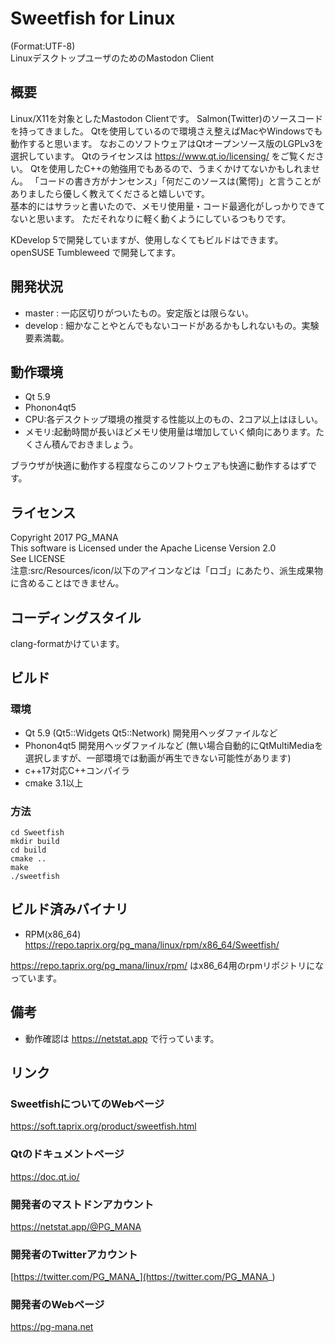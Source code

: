 # Sweetfish for Linux
(Format:UTF-8)  
LinuxデスクトップユーザのためのMastodon Client
## 概要
Linux/X11を対象としたMastodon Clientです。
Salmon(Twitter)のソースコードを持ってきました。
Qtを使用しているので環境さえ整えばMacやWindowsでも動作すると思います。
なおこのソフトウェアはQtオープンソース版のLGPLv3を選択しています。
Qtのライセンスは https://www.qt.io/licensing/ をご覧ください。
Qtを使用したC++の勉強用でもあるので、うまくかけてないかもしれません。
「コードの書き方がナンセンス」「何だこのソースは(驚愕)」と言うことがありましたら優しく教えてくださると嬉しいです。  
基本的にはサラッと書いたので、メモリ使用量・コード最適化がしっかりできてないと思います。
ただそれなりに軽く動くようにしているつもりです。

KDevelop 5で開発していますが、使用しなくてもビルドはできます。  
openSUSE Tumbleweed で開発してます。
## 開発状況
* master : 一応区切りがついたもの。安定版とは限らない。
* develop : 細かなことやとんでもないコードがあるかもしれないもの。実験要素満載。

## 動作環境
* Qt 5.9
* Phonon4qt5
* CPU:各デスクトップ環境の推奨する性能以上のもの、2コア以上はほしい。
* メモリ:起動時間が長いほどメモリ使用量は増加していく傾向にあります。たくさん積んでおきましょう。

ブラウザが快適に動作する程度ならこのソフトウェアも快適に動作するはずです。
## ライセンス
Copyright 2017 PG_MANA  
This software is Licensed under the Apache License Version 2.0  
See LICENSE  
注意:src/Resources/icon/以下のアイコンなどは「ロゴ」にあたり、派生成果物に含めることはできません。  

## コーディングスタイル
clang-formatかけています。

## ビルド
### 環境
* Qt 5.9 (Qt5::Widgets Qt5::Network) 開発用ヘッダファイルなど
* Phonon4qt5 開発用ヘッダファイルなど  (無い場合自動的にQtMultiMediaを選択しますが、一部環境では動画が再生できない可能性があります)
* c++17対応C++コンパイラ
* cmake  3.1以上

### 方法

```shell
cd Sweetfish
mkdir build
cd build
cmake ..
make
./sweetfish
```

## ビルド済みバイナリ
* RPM(x86_64) https://repo.taprix.org/pg_mana/linux/rpm/x86_64/Sweetfish/

https://repo.taprix.org/pg_mana/linux/rpm/ はx86_64用のrpmリポジトリになっています。
## 備考
* 動作確認は https://netstat.app で行っています。

## リンク
### SweetfishについてのWebページ
  https://soft.taprix.org/product/sweetfish.html
### Qtのドキュメントページ
  https://doc.qt.io/
### 開発者のマストドンアカウント
  https://netstat.app/@PG_MANA
### 開発者のTwitterアカウント
  [https://twitter.com/PG_MANA_](https://twitter.com/PG_MANA_)
### 開発者のWebページ
  https://pg-mana.net
